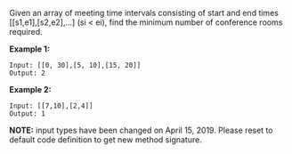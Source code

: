 Given an array of meeting time intervals consisting of start and end times [[s1,e1],[s2,e2],...] (si < ei), find the minimum number of conference rooms required.

**Example 1:**

    Input: [[0, 30],[5, 10],[15, 20]]
    Output: 2
**Example 2:**

    Input: [[7,10],[2,4]]
    Output: 1
    
**NOTE:** input types have been changed on April 15, 2019. Please reset to default code definition to get new method signature.